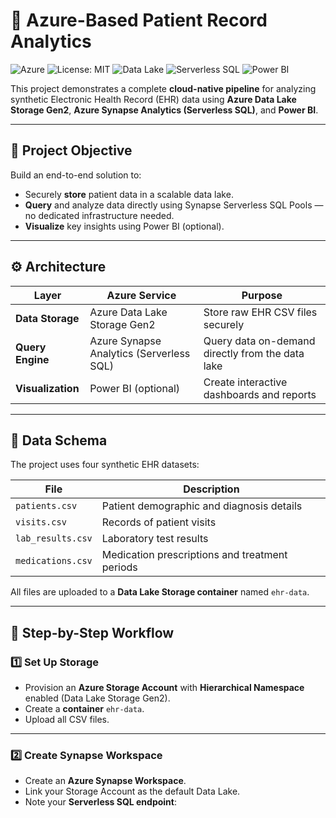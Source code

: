 # 🏥 Azure-Based Patient Record Analytics

![Azure](https://img.shields.io/badge/Cloud-Azure-blue)
![License: MIT](https://img.shields.io/badge/License-MIT-yellow.svg)
![Data Lake](https://img.shields.io/badge/Storage-DataLakeGen2-blue)
![Serverless SQL](https://img.shields.io/badge/Query-ServerlessSQL-orange)
![Power BI](https://img.shields.io/badge/Visualization-PowerBI-yellowgreen)


This project demonstrates a complete **cloud-native pipeline** for analyzing synthetic Electronic Health Record (EHR) data using **Azure Data Lake Storage Gen2**, **Azure Synapse Analytics (Serverless SQL)**, and **Power BI**.

---

## 📌 **Project Objective**

Build an end-to-end solution to:
- Securely **store** patient data in a scalable data lake.
- **Query** and analyze data directly using Synapse Serverless SQL Pools — no dedicated infrastructure needed.
- **Visualize** key insights using Power BI (optional).

---

## ⚙️ **Architecture**

| Layer | Azure Service | Purpose |
|-------|-----------------|---------|
| **Data Storage** | Azure Data Lake Storage Gen2 | Store raw EHR CSV files securely |
| **Query Engine** | Azure Synapse Analytics (Serverless SQL) | Query data on-demand directly from the data lake |
| **Visualization** | Power BI (optional) | Create interactive dashboards and reports |

---

## 📁 **Data Schema**

The project uses four synthetic EHR datasets:

| File | Description |
|------|--------------|
| `patients.csv` | Patient demographic and diagnosis details |
| `visits.csv` | Records of patient visits |
| `lab_results.csv` | Laboratory test results |
| `medications.csv` | Medication prescriptions and treatment periods |

All files are uploaded to a **Data Lake Storage container** named `ehr-data`.

---

## 🚀 **Step-by-Step Workflow**

### 1️⃣ **Set Up Storage**

- Provision an **Azure Storage Account** with **Hierarchical Namespace** enabled (Data Lake Storage Gen2).
- Create a **container** `ehr-data`.
- Upload all CSV files.

---

### 2️⃣ **Create Synapse Workspace**

- Create an **Azure Synapse Workspace**.
- Link your Storage Account as the default Data Lake.
- Note your **Serverless SQL endpoint**:
